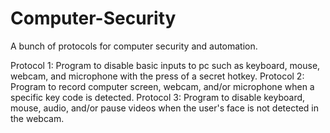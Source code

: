 # Computer-Security
A bunch of protocols for computer security and automation.

Protocol 1: Program to disable basic inputs to pc such as keyboard, mouse, webcam, and microphone with the press of a secret hotkey. 
Protocol 2: Program to record computer screen, webcam, and/or microphone when a specific key code is detected. 
Protocol 3: Program to disable keyboard, mouse, audio, and/or pause videos when the user's face is not detected in the webcam. 
